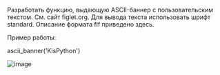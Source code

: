 Разработать функцию, выдающую ASCII-баннер с пользовательским текстом. См. сайт figlet.org. Для вывода текста использовать шрифт standard. Описание формата flf приведено здесь.

Пример работы:

ascii_banner('KisPython')

![image](https://user-images.githubusercontent.com/70565510/111022362-6168b900-83e3-11eb-9676-1137ee440b4d.png)
